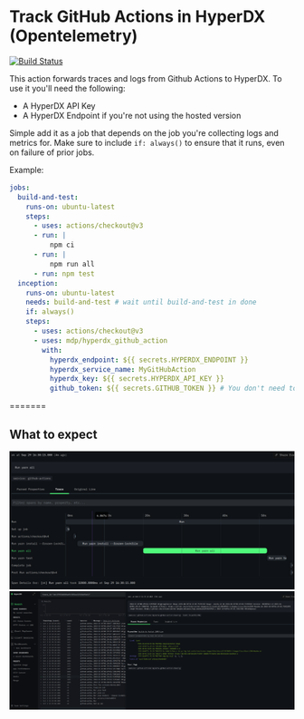# Track GitHub Actions in HyperDX (Opentelemetry)
[![Build Status](https://github.com/1984vc/hyperdx_github_action/actions/workflows/test.yml/badge.svg)](https://github.com/1984vc/hyperdx_github_action/actions/workflows/test.yml)

This action forwards traces and logs from Github Actions to HyperDX. To use it you'll need the following:

- A HyperDX API Key
- A HyperDX Endpoint if you're not using the hosted version

Simple add it as a job that depends on the job you're collecting logs and metrics for. Make sure to include `if: always()` to ensure that it runs, even on failure of prior jobs.
 
Example: 

```yaml
jobs:
  build-and-test:
    runs-on: ubuntu-latest
    steps:
      - uses: actions/checkout@v3
      - run: |
          npm ci
      - run: |
          npm run all
      - run: npm test
  inception:
    runs-on: ubuntu-latest
    needs: build-and-test # wait until build-and-test in done
    if: always()
    steps:
      - uses: actions/checkout@v3
      - uses: mdp/hyperdx_github_action
        with:
          hyperdx_endpoint: ${{ secrets.HYPERDX_ENDPOINT }}
          hyperdx_service_name: MyGitHubAction
          hyperdx_key: ${{ secrets.HYPERDX_API_KEY }}
          github_token: ${{ secrets.GITHUB_TOKEN }} # You don't need to set this in Secrets as it's included by default in workflows
```
=======

## What to expect
![Screenshot Tracing](https://github.com/1984vc/hyperdx_github_action/blob/main/.github/assets/capture.png?raw=true)
![Screenshot Logging](https://github.com/1984vc/hyperdx_github_action/blob/main/.github/assets/logging.png?raw=true)
